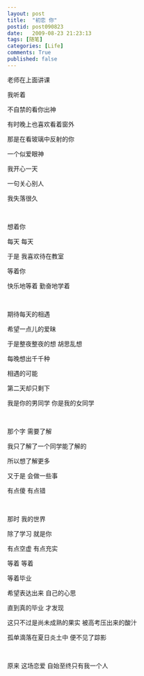 ```yaml
---
layout: post
title:  "初恋 你"
postid: post090823
date:   2009-08-23 21:23:13
tags: [随笔]
categories: [Life]
comments: True
published: false
---
```


老师在上面讲课

我听着

<!--more-->

不自禁的看你出神

有时晚上也喜欢看着窗外

那是在看玻璃中反射的你

一个似爱眼神

我开心一天

一句关心别人

我失落很久

<!--more-->
<br>


想着你

每天 每天

于是 我喜欢待在教室

等着你

快乐地等着 勤奋地学着


<br>


期待每天的相遇

希望一点儿的爱昧

于是整夜整夜的想 胡思乱想

每晚想出千千种

相遇的可能

第二天却只剩下

我是你的男同学 你是我的女同学


<br>


那个字  需要了解

我只了解了一个同学能了解的

所以想了解更多

又于是 会做一些事

有点傻 有点错


<br>


那时 我的世界

除了学习 就是你

有点空虚 有点充实

等着 等着

等着毕业

希望表达出来 自己的心思

直到真的毕业 才发现

这只不过是尚未成熟的果实 被高考压出来的酸汁

孤单滴落在夏日炎土中 便不见了踪影


<br>


原来 这场恋爱 自始至终只有我一个人